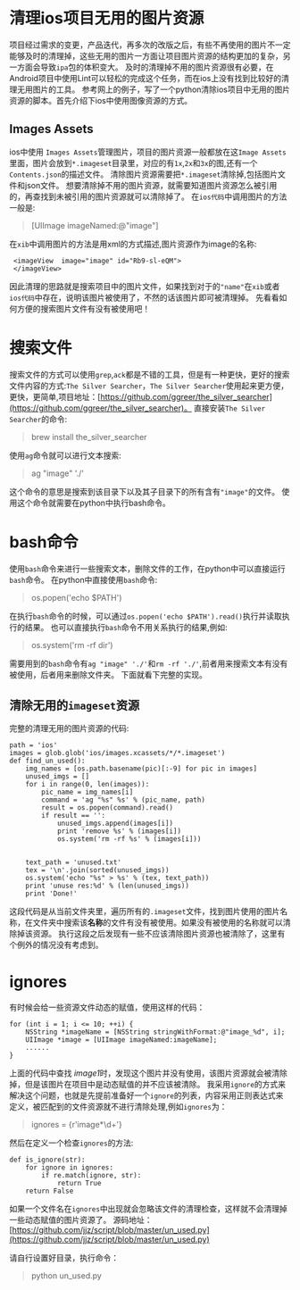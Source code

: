 # 清理ios项目无用的图片资源 
项目经过需求的变更，产品迭代，再多次的改版之后，有些不再使用的图片不一定能够及时的清理掉，这些无用的图片一方面让项目图片资源的结构更加的复杂，另一方面会导致`ipa`包的体积变大。 
及时的清理掉不用的图片资源很有必要，在Android项目中使用Lint可以轻松的完成这个任务，而在ios上没有找到比较好的清理无用图片的工具。
参考网上的例子，写了一个python清除ios项目中无用的图片资源的脚本。首先介绍下ios中使用图像资源的方式。
## Images Assets
ios中使用 `Images Assets`管理图片，项目的图片资源一般都放在这`Image Assets`里面，图片会放到`*.imageset`目录里，对应的有`1x`,`2x`和`3x`的图,还有一个`Contents.json`的描述文件。 清除图片资源需要把`*.imageset`清除掉,包括图片文件和json文件。 想要清除掉不用的图片资源，就需要知道图片资源怎么被引用的，再查找到未被引用的图片资源就可以清除掉了。 
在`ios代码`中调用图片的方法一般是:
>[UIImage imageNamed:@"image"]

在`xib`中调用图片的方法是用xml的方式描述,图片资源作为image的名称:
```
 <imageView  image="image" id="Rb9-sl-eQM">                
 </imageView>
```
因此清理的思路就是搜索项目中的图片文件，如果找到对于的`"name"`在`xib`或者`ios代码`中存在，说明该图片被使用了，不然的话该图片即可被清理掉。
先看看如何方便的搜索图片文件有没有被使用吧！

# 搜索文件 
搜索文件的方式可以使用`grep`,`ack`都是不错的工具，但是有一种更快，更好的搜索文件内容的方式:`The Silver Searcher`，`The Silver Searcher`使用起来更方便，更快，更简单,项目地址：[https://github.com/ggreer/the_silver_searcher](https://github.com/ggreer/the_silver_searcher)。 直接安装`The Silver Searcher`的命令:
>brew install the_silver_searcher

使用`ag`命令就可以进行文本搜索:
>ag "image" './'

这个命令的意思是搜索到该目录下以及其子目录下的所有含有`"image"`的文件。
使用这个命令就需要在python中执行bash命令。

# bash命令 
使用`bash`命令来进行一些搜索文本，删除文件的工作，在python中可以直接运行`bash`命令。 在python中直接使用`bash`命令:
>os.popen('echo $PATH')

在执行`bash`命令的时候，可以通过`os.popen('echo $PATH').read()`执行并读取执行的结果。 也可以直接执行`bash`命令不用关系执行的结果,例如: 
>os.system('rm -rf dir')

需要用到的`bash`命令有`ag "image" './'`和`rm -rf './'`,前者用来搜索文本有没有被使用，后者用来删除文件夹。
下面就看下完整的实现。
## 清除无用的`imageset`资源
完整的清理无用的图片资源的代码:
```
path = 'ios'
images = glob.glob('ios/images.xcassets/*/*.imageset')
def find_un_used():
    img_names = [os.path.basename(pic)[:-9] for pic in images]
    unused_imgs = []
    for i in range(0, len(images)):
        pic_name = img_names[i]
        command = 'ag "%s" %s' % (pic_name, path)
        result = os.popen(command).read()
        if result == '':
            unused_imgs.append(images[i])
            print 'remove %s' % (images[i])
            os.system('rm -rf %s' % (images[i]))


    text_path = 'unused.txt'
    tex = '\n'.join(sorted(unused_imgs))
    os.system('echo "%s" > %s' % (tex, text_path))
    print 'unuse res:%d' % (len(unused_imgs))
    print 'Done!'

```

这段代码是从当前文件夹里，遍历所有的`.imageset`文件，找到图片使用的图片名称，在文件夹中搜索该**名称**的文件有没有被使用。如果没有被使用的名称就可以清除掉该资源。
执行这段之后发现有一些不应该清除图片资源也被清除了，这里有个例外的情况没有考虑到。
# ignores
有时候会给一些资源文件动态的赋值，使用这样的代码：
```
for (int i = 1; i <= 10; ++i) {
    NSString *imageName = [NSString stringWithFormat:@"image_%d", i];
    UIImage *image = [UIImage imageNamed:imageName];
    ......
}
```

上面的代码中查找 *image1*时，发现这个图片并没有使用，该图片资源就会被清除掉，但是该图片在项目中是动态赋值的并不应该被清除。 
我采用`ignore`的方式来解决这个问题，也就是先提前准备好一个`ignore`的列表，内容采用正则表达式来定义，被匹配到的文件资源就不进行清除处理,例如`ignores`为：
>ignores = {r'image*\d+'}

然后在定义一个检查`ignores`的方法:
```
def is_ignore(str):
    for ignore in ignores:
        if re.match(ignore, str):
            return True
    return False
```

如果一个文件名在`ignores`中出现就会忽略该文件的清理检查，这样就不会清理掉一些动态赋值的图片资源了。
源码地址：[https://github.com/jjz/script/blob/master/un_used.py](https://github.com/jjz/script/blob/master/un_used.py)

请自行设置好目录，执行命令： 
>python un_used.py


